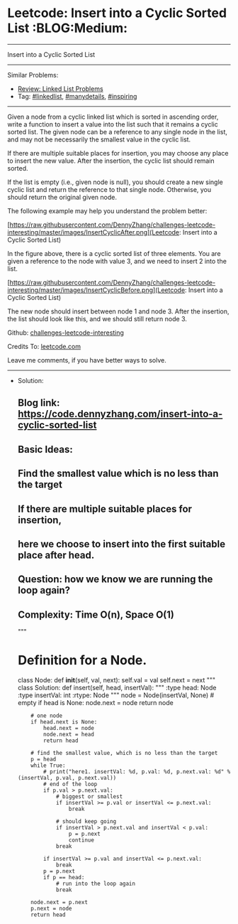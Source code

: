 
# Leetcode: Insert into a Cyclic Sorted List     :BLOG:Medium:

---

Insert into a Cyclic Sorted List  

---

Similar Problems:  

-   [Review: Linked List Problems](https://code.dennyzhang.com/review-linkedlist)
-   Tag: [#linkedlist](https://code.dennyzhang.com/tag/linkedlist), [#manydetails](https://code.dennyzhang.com/tag/manydetails), [#inspiring](https://code.dennyzhang.com/tag/inspiring)

---

Given a node from a cyclic linked list which is sorted in ascending order, write a function to insert a value into the list such that it remains a cyclic sorted list. The given node can be a reference to any single node in the list, and may not be necessarily the smallest value in the cyclic list.  

If there are multiple suitable places for insertion, you may choose any place to insert the new value. After the insertion, the cyclic list should remain sorted.  

If the list is empty (i.e., given node is null), you should create a new single cyclic list and return the reference to that single node. Otherwise, you should return the original given node.  

The following example may help you understand the problem better:  

[https://raw.githubusercontent.com/DennyZhang/challenges-leetcode-interesting/master/images/InsertCyclicAfter.png](Leetcode: Insert into a Cyclic Sorted List)  

In the figure above, there is a cyclic sorted list of three elements. You are given a reference to the node with value 3, and we need to insert 2 into the list.  

[https://raw.githubusercontent.com/DennyZhang/challenges-leetcode-interesting/master/images/InsertCyclicBefore.png](Leetcode: Insert into a Cyclic Sorted List)  

The new node should insert between node 1 and node 3. After the insertion, the list should look like this, and we should still return node 3.  

Github: [challenges-leetcode-interesting](https://github.com/DennyZhang/challenges-leetcode-interesting/tree/master/insert-into-a-cyclic-sorted-list)  

Credits To: [leetcode.com](https://leetcode.com/problems/insert-into-a-cyclic-sorted-list/description/)  

Leave me comments, if you have better ways to solve.  

---

-   Solution:

    ## Blog link: https://code.dennyzhang.com/insert-into-a-cyclic-sorted-list
    ## Basic Ideas:
    ##    Find the smallest value which is no less than the target
    ##    If there are multiple suitable places for insertion, 
    ##      here we choose to insert into the first suitable place after head.
    ##
    ## Question: how we know we are running the loop again?
    ##
    ## Complexity: Time O(n), Space O(1)
    """
    # Definition for a Node.
    class Node:
        def __init__(self, val, next):
            self.val = val
            self.next = next
    """
    class Solution:
        def insert(self, head, insertVal):
            """
            :type head: Node
            :type insertVal: int
            :rtype: Node
            """
            node = Node(insertVal, None)
            # empty
            if head is None:
                node.next = node
                return node
    
            # one node
            if head.next is None:
                head.next = node
                node.next = head
                return head
    
            # find the smallest value, which is no less than the target
            p = head
            while True:
                # print("here1. insertVal: %d, p.val: %d, p.next.val: %d" % (insertVal, p.val, p.next.val))
                # end of the loop
                if p.val > p.next.val:
                    # biggest or smallest
                    if insertVal >= p.val or insertVal <= p.next.val:
                        break
    
                    # should keep going
                    if insertVal > p.next.val and insertVal < p.val:
                        p = p.next
                        continue
                    break
    
                if insertVal >= p.val and insertVal <= p.next.val:
                    break
                p = p.next
                if p == head:
                    # run into the loop again
                    break
    
            node.next = p.next
            p.next = node
            return head        

